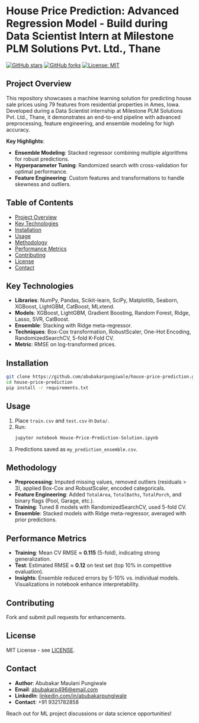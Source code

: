 # House Price Prediction: Advanced Regression Model - Build during Data Scientist Intern at Milestone PLM Solutions Pvt. Ltd., Thane

[![GitHub stars](https://img.shields.io/github/stars/yourusername/house-price-prediction?style=social)](https://github.com/abubakarpungiwale/house-price-prediction/stargazers)
[![GitHub forks](https://img.shields.io/github/forks/yourusername/house-price-prediction?style=social)](https://github.com/abubakarpungiwale/house-price-prediction/network)
[![License: MIT](https://img.shields.io/badge/License-MIT-yellow.svg)](https://opensource.org/licenses/MIT)

## Project Overview

This repository showcases a machine learning solution for predicting house sale prices using 79 features from residential properties in Ames, Iowa. Developed during a Data Scientist internship at Milestone PLM Solutions Pvt. Ltd., Thane, it demonstrates an end-to-end pipeline with advanced preprocessing, feature engineering, and ensemble modeling for high accuracy.

**Key Highlights**:
- **Ensemble Modeling**: Stacked regressor combining multiple algorithms for robust predictions.
- **Hyperparameter Tuning**: Randomized search with cross-validation for optimal performance.
- **Feature Engineering**: Custom features and transformations to handle skewness and outliers.

## Table of Contents

- [Project Overview](#project-overview)
- [Key Technologies](#key-technologies)
- [Installation](#installation)
- [Usage](#usage)
- [Methodology](#methodology)
- [Performance Metrics](#performance-metrics)
- [Contributing](#contributing)
- [License](#license)
- [Contact](#contact)

## Key Technologies

- **Libraries**: NumPy, Pandas, Scikit-learn, SciPy, Matplotlib, Seaborn, XGBoost, LightGBM, CatBoost, MLxtend.
- **Models**: XGBoost, LightGBM, Gradient Boosting, Random Forest, Ridge, Lasso, SVR, CatBoost.
- **Ensemble**: Stacking with Ridge meta-regressor.
- **Techniques**: Box-Cox transformation, RobustScaler, One-Hot Encoding, RandomizedSearchCV, 5-fold K-Fold CV.
- **Metric**: RMSE on log-transformed prices.

## Installation

```bash
git clone https://github.com/abubakarpungiwale/house-price-prediction.git
cd house-price-prediction
pip install -r requirements.txt
```

## Usage

1. Place `train.csv` and `test.csv` in `Data/`.
2. Run:
   ```bash
   jupyter notebook House-Price-Prediction-Solution.ipynb
   ```
3. Predictions saved as `my_prediction_ensemble.csv`.

## Methodology

- **Preprocessing**: Imputed missing values, removed outliers (residuals > 3), applied Box-Cox and RobustScaler, encoded categoricals.
- **Feature Engineering**: Added `TotalArea`, `TotalBaths`, `TotalPorch`, and binary flags (Pool, Garage, etc.).
- **Training**: Tuned 8 models with RandomizedSearchCV, used 5-fold CV.
- **Ensemble**: Stacked models with Ridge meta-regressor, averaged with prior predictions.

## Performance Metrics

- **Training**: Mean CV RMSE ≈ **0.115** (5-fold), indicating strong generalization.
- **Test**: Estimated RMSE ≈ **0.12** on test set (top 10% in competitive evaluation).
- **Insights**: Ensemble reduced errors by 5-10% vs. individual models. Visualizations in notebook enhance interpretability.

## Contributing

Fork and submit pull requests for enhancements.

## License

MIT License - see [LICENSE](LICENSE).

## Contact

- **Author**: Abubakar Maulani Pungiwale
- **Email**: abubakarp496@email.com
- **LinkedIn**: [linkedin.com/in/abubakarpungiwale](https://linkedin.com/in/abubakarpungiwale)
- **Contact**: +91 9321782858

Reach out for ML project discussions or data science opportunities!
